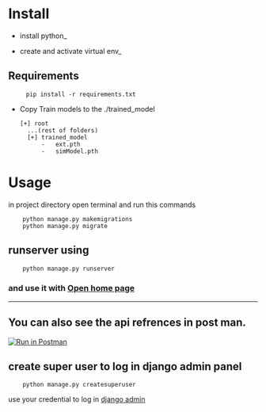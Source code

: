 <!-- @format -->

# Install

- install python\_

- create and activate virtual env\_

## Requirements

```
	 pip install -r requirements.txt
```

- Copy Train models to the ./trained_model

  ```
  [+] root
  	...(rest of folders)
  	[+] trained_model
  		-	ext.pth
  		-	simModel.pth

  ```

# Usage

in project directory open terminal and run this commands

```
	python manage.py makemigrations
	python manage.py migrate

```

## runserver using

```
	python manage.py runserver
```

### and use it with [Open home page](http://127.0.0.1:8000/)

---

## You can also see the api refrences in post man.

[![Run in Postman](https://run.pstmn.io/button.svg)](https://app.getpostman.com/run-collection/25523392-a2bf4123-03df-4b4f-83f0-1c9a460c1f92?action=collection%2Ffork&source=rip_markdown&collection-url=entityId%3D25523392-a2bf4123-03df-4b4f-83f0-1c9a460c1f92%26entityType%3Dcollection%26workspaceId%3D2d00ee0a-9ff9-4553-98ee-4627dddf8f10)

## create super user to log in django admin panel

```
	python manage.py createsuperuser
```

use your credential to log in [django admin](https://127.0.0.1:8000/admin)
